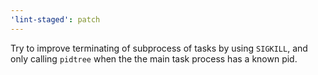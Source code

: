 ```yaml
---
'lint-staged': patch
---
```


Try to improve terminating of subprocess of tasks by using `SIGKILL`, and only calling `pidtree` when the the main task process has a known pid.
